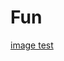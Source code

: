 # Fun
[image test](https://blogs.nasa.gov/webb/wp-content/uploads/sites/326/2022/08/JWST_2022-07-27_Jupiter.png)
